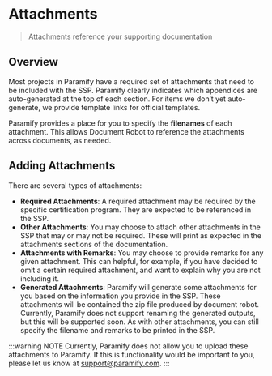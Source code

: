 # Attachments
> Attachments reference your supporting documentation

## Overview
Most projects in Paramify have a required set of attachments that need to be included with the SSP. Paramify clearly indicates which appendices are auto-generated at the top of each section. For items we don’t yet auto-generate, we provide template links for official templates.

Paramify provides a place for you to specify the **filenames** of each attachment.  This allows Document Robot to reference the attachments across documents, as needed.

<YouTube src="https://www.youtube.com/embed/scvpG73j9ZE?si=zP8_kdTJi3cYSvQc" />

## Adding Attachments
There are several types of attachments:
- **Required Attachments**: A required attachment may be required by the specific certification program. They are expected to be referenced in the SSP.
- **Other Attachments**: You may choose to attach other attachments in the SSP that may or may not be required. These will print as expected in the attachments sections of the documentation.
- **Attachments with Remarks**: You may choose to provide remarks for any given attachment. This can helpful, for example, if you have decided to omit a certain required attachment, and want to explain why you are not including it.
- **Generated Attachments**: Paramify will generate some attachments for you based on the information you provide in the SSP. These attachments will be contained the zip file produced by document robot. Currently, Paramify does not support renaming the generated outputs, but this will be supported soon. As with other attachments, you can still specify the filename and remarks to be printed in the SSP.

:::warning NOTE
Currently, Paramify does not allow you to upload these attachments to Paramify. If this is functionality would be important to you, please let us know at support@paramify.com. 
:::
